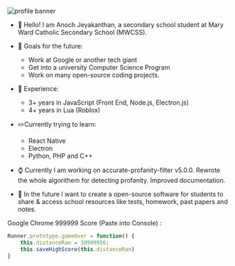 ![profile banner](https://cdn.discordapp.com/attachments/1015105694745239553/1029545134007787590/profileBannerpng.png)

- 👋 Hello! I am Anoch Jeyakanthan, a secondary school student at Mary Ward Catholic Secondary School (MWCSS).

- 📅 Goals for the future:
	- Work at Google or another tech giant
	- Get into a university Computer Science Program
	- Work on many open-source coding projects.
	
	
- 🥼 Experience:
	- 3+ years in JavaScript (Front End, Node.js, Electron.js)
	- 4+ years in Lua (Roblox)
	
	
- ✏️Currently trying to learn:
	- React Native
	- Electron
	- Python, PHP and C++
	
	
- ⌚ Currently I am working on accurate-profanity-filter v5.0.0. Rewrote the whole algorithem for detecting profanity. Improved documentation. 


- 📝 In the future I want to create a open-source software for students to share & access school resources like tests, homework, past papers and notes.

Google Chrome 999999 Score (Paste into Console) :
```js
Runner.prototype.gameOver = function() { 
	this.distanceRan = 39999956;
	this.saveHighScore(this.distanceRan)
}
```
